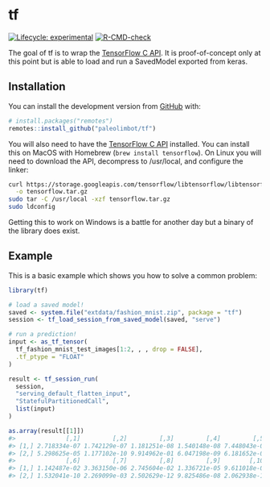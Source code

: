 
<!-- README.md is generated from README.Rmd. Please edit that file -->

# tf

<!-- badges: start -->

[![Lifecycle:
experimental](https://img.shields.io/badge/lifecycle-experimental-orange.svg)](https://lifecycle.r-lib.org/articles/stages.html#experimental)
[![R-CMD-check](https://github.com/paleolimbot/tf/workflows/R-CMD-check/badge.svg)](https://github.com/paleolimbot/tf/actions)
<!-- badges: end -->

The goal of tf is to wrap the [TensorFlow C
API](https://www.tensorflow.org/install/lang_c). It is proof-of-concept
only at this point but is able to load and run a SavedModel exported
from keras.

## Installation

You can install the development version from
[GitHub](https://github.com/) with:

``` r
# install.packages("remotes")
remotes::install_github("paleolimbot/tf")
```

You will also need to have the [TensorFlow C
API](https://www.tensorflow.org/install/lang_c) installed. You can
install this on MacOS with Homebrew (`brew install tensorflow`). On
Linux you will need to download the API, decompress to /usr/local, and
configure the linker:

``` bash
curl https://storage.googleapis.com/tensorflow/libtensorflow/libtensorflow-cpu-linux-x86_64-2.4.0.tar.gz \
  -o tensorflow.tar.gz
sudo tar -C /usr/local -xzf tensorflow.tar.gz
sudo ldconfig
```

Getting this to work on Windows is a battle for another day but a binary
of the library does exist.

## Example

This is a basic example which shows you how to solve a common problem:

``` r
library(tf)

# load a saved model!
saved <- system.file("extdata/fashion_mnist.zip", package = "tf")
session <- tf_load_session_from_saved_model(saved, "serve")

# run a prediction!
input <- as_tf_tensor(
  tf_fashion_mnist_test_images[1:2, , , drop = FALSE],
  .tf_ptype = "FLOAT"
)

result <- tf_session_run(
  session,
  "serving_default_flatten_input",
  "StatefulPartitionedCall",
  list(input)
)

as.array(result[[1]])
#>              [,1]         [,2]         [,3]         [,4]         [,5]
#> [1,] 2.718334e-07 1.742129e-07 1.181251e-08 1.540148e-08 7.448043e-08
#> [2,] 5.298625e-05 1.177102e-10 9.914962e-01 6.047198e-09 6.181652e-03
#>              [,6]         [,7]         [,8]         [,9]        [,10]
#> [1,] 1.142487e-02 3.363150e-06 2.745604e-02 1.336721e-05 9.611018e-01
#> [2,] 1.532041e-10 2.269099e-03 2.502629e-12 9.825486e-08 2.062938e-12
```
